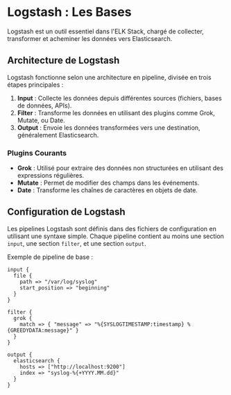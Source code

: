 # Logstash : Les Bases

Logstash est un outil essentiel dans l'ELK Stack, chargé de collecter, transformer et acheminer les données vers Elasticsearch. 

## Architecture de Logstash

Logstash fonctionne selon une architecture en pipeline, divisée en trois étapes principales :

1. **Input** : Collecte les données depuis différentes sources (fichiers, bases de données, APIs).
2. **Filter** : Transforme les données en utilisant des plugins comme Grok, Mutate, ou Date.
3. **Output** : Envoie les données transformées vers une destination, généralement Elasticsearch.

### Plugins Courants

- **Grok** : Utilisé pour extraire des données non structurées en utilisant des expressions régulières.
- **Mutate** : Permet de modifier des champs dans les événements.
- **Date** : Transforme les chaînes de caractères en objets de date.

## Configuration de Logstash

Les pipelines Logstash sont définis dans des fichiers de configuration en utilisant une syntaxe simple. Chaque pipeline contient au moins une section `input`, une section `filter`, et une section `output`.

Exemple de pipeline de base :

```plaintext
input {
  file {
    path => "/var/log/syslog"
    start_position => "beginning"
  }
}

filter {
  grok {
    match => { "message" => "%{SYSLOGTIMESTAMP:timestamp} %{GREEDYDATA:message}" }
  }
}

output {
  elasticsearch {
    hosts => ["http://localhost:9200"]
    index => "syslog-%{+YYYY.MM.dd}"
  }
}


